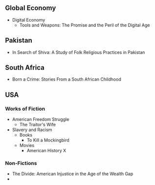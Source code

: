 ## Global Economy
- Digital Economy
	- Tools and Weapons: The Promise and the Peril of the Digital Age

## Pakistan
- In Search of Shiva: A Study of Folk Religious Practices in Pakistan


## South Africa
- Born a Crime: Stories From a South African Childhood

## USA
### Works of Fiction
- American Freedom Struggle
	- The Traitor's Wife
- Slavery and Racism
	- Books
		- To Kill a Mockingbird
	- Movies
		- American History X



### Non-Fictions 
- The Divide: American Injustice in the Age of the Wealth Gap
- 